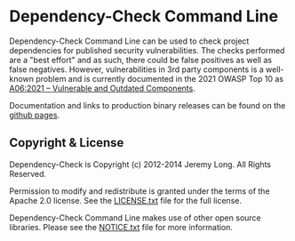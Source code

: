 Dependency-Check Command Line
================
Dependency-Check Command Line can be used to check project dependencies for published security vulnerabilities. The checks
performed are a "best effort" and as such, there could be false positives as well as false negatives. However,
vulnerabilities in 3rd party components is a well-known problem and is currently documented in the 2021 OWASP
Top 10 as [A06:2021 – Vulnerable and Outdated Components](https://owasp.org/Top10/A06_2021-Vulnerable_and_Outdated_Components/).

Documentation and links to production binary releases can be found on the [github pages](https://dependency-check.github.io/DependencyCheck/dependency-check-cli/index.html).


Copyright & License
------------

Dependency-Check is Copyright (c) 2012-2014 Jeremy Long. All Rights Reserved.

Permission to modify and redistribute is granted under the terms of the Apache 2.0 license. See the [LICENSE.txt](https://github.com/dependency-check/DependencyCheck/blob/main/cli/LICENSE.txt) file for the full license.

Dependency-Check Command Line makes use of other open source libraries. Please see the [NOTICE.txt](https://github.com/dependency-check/DependencyCheck/blob/main/cli/NOTICE.txt) file for more information.
